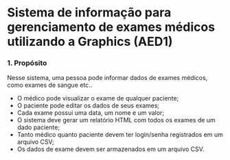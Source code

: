 # Sistema de informação para gerenciamento de exames médicos utilizando a Graphics (AED1)

### 1. Propósito
Nesse sistema, uma pessoa pode informar dados de exames médicos, como exames de sangue etc..
- O médico pode visualizar o exame de qualquer paciente;
- O paciente pode editar os dados de seus exames;
- Cada exame possui uma data, um nome e um valor;
- O sistema deve gerar um relatório HTML com todos os exames de um dado paciente;
- Tanto médico quanto paciente devem ter login/senha registrados em um arquivo CSV;
- Os dados de exame devem ser armazenados em um arquivo CSV. 